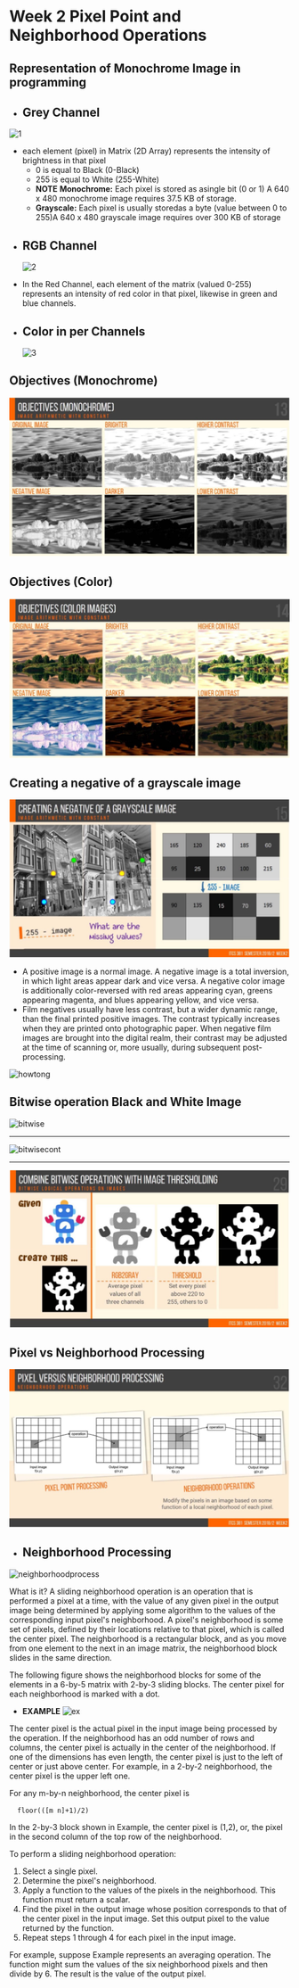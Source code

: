 # Week 2 Pixel Point and Neighborhood Operations

## Representation of Monochrome Image in programming
  - ## Grey Channel
   ![1](https://www.spacetelescope.org/static/projects/img/imgproc_fig2.jpg)
  * each element (pixel) in Matrix (2D Array) represents the intensity of brightness in that pixel 
    * 0 is equal to Black (0-Black)
    * 255 is equal to White (255-White)
    *  **NOTE** **Monochrome:** Each pixel is stored as asingle bit (0 or 1) A 640 x 480 monochrome image requires 37.5 KB of storage.
    *  **Grayscale:** Each pixel is usually storedas a byte (value between 0
to 255)A 640 x 480 grayscale image requires over 300 KB of storage

  - ## RGB Channel 
    ![2](https://www.researchgate.net/profile/Dennis_Wee_Neo/publication/260038465/figure/fig1/AS:297304901865489@1447894420867/Results-of-image-processing-by-MATLAB-a-RGB-matrix-for-original-image-b-simu-lated.png)
  * In the Red Channel, each element of the matrix (valued 0-255) represents an intensity of red color in that pixel, likewise in green and blue channels.
  - ## Color in per Channels
    ![3](https://slideplayer.com/slide/9806828/32/images/43/Comparison+RGB+CMY+CMYK+YIQ+HSV+HSL.jpg)
## Objectives (Monochrome)
  ![mono](https://raw.githubusercontent.com/SunatP/ITCS381_Multimedia/master/img/monochrome.jpg)
## Objectives (Color)  
  ![color](https://raw.githubusercontent.com/SunatP/ITCS381_Multimedia/master/img/color.jpg)
## Creating a negative of a grayscale image
  ![neg](https://raw.githubusercontent.com/SunatP/ITCS381_Multimedia/master/img/negative.jpg)
  - A positive image is a normal image. A negative image is a total inversion, in which light areas appear dark and vice versa. A negative color image is additionally color-reversed with red areas appearing cyan, greens appearing magenta, and blues appearing yellow, and vice versa.
  - Film negatives usually have less contrast, but a wider dynamic range, than the final printed positive images. The contrast typically increases when they are printed onto photographic paper. When negative film images are brought into the digital realm, their contrast may be adjusted at the time of scanning or, more usually, during subsequent post-processing. 

  ![howtong](https://upload.wikimedia.org/wikipedia/commons/b/b3/Photographic_processing.jpg)

## Bitwise operation Black and White Image
![bitwise](http://wiki.lofarolabs.com/images/0/09/Bitwise.jpg)
***
 
 ![bitwisecont](http://2.bp.blogspot.com/-8VMKL0rc9lI/UsuRPuajCqI/AAAAAAAABUc/tXJmVxi_g3Y/s1600/bitwiseOperators.JPG)
***
 
 ![bitwise2](https://raw.githubusercontent.com/SunatP/ITCS381_Multimedia/master/img/bitwise.jpg)

## Pixel vs Neighborhood Processing
 ![imgprocess](https://raw.githubusercontent.com/SunatP/ITCS381_Multimedia/master/img/imgprocess.jpg)
  - ## Neighborhood Processing 
  ![neighborhoodprocess](http://what-when-how.com/wp-content/uploads/2012/07/tmp26dc134_thumb.png)
 
  What is it? A sliding neighborhood operation is an operation that is performed a pixel at a time, with the value of any given pixel in the output image being determined by applying some algorithm to the values of the corresponding input pixel's neighborhood. A pixel's neighborhood is some set of pixels, defined by their locations relative to that pixel, which is called the center pixel. The neighborhood is a rectangular block, and as you move from one element to the next in an image matrix, the neighborhood block slides in the same direction. 
  
  The following figure shows the neighborhood blocks for some of the elements in a 6-by-5 matrix with 2-by-3 sliding blocks. The center pixel for each neighborhood is marked with a dot.
   
  - **EXAMPLE**
    ![ex](https://edoras.sdsu.edu/doc/matlab/toolbox/images/blocka.gif)

The center pixel is the actual pixel in the input image being processed by the operation. If the neighborhood has an odd number of rows and columns, the center pixel is actually in the center of the neighborhood. If one of the dimensions has even length, the center pixel is just to the left of center or just above center. For example, in a 2-by-2 neighborhood, the center pixel is the upper left one.

For any m-by-n neighborhood, the center pixel is
```
  floor(([m n]+1)/2) 
```   

In the 2-by-3 block shown in Example, the center pixel is (1,2), or, the pixel in the second column of the top row of the neighborhood.

To perform a sliding neighborhood operation:

   1. Select a single pixel.
   2. Determine the pixel's neighborhood.
   3. Apply a function to the values of the pixels in the neighborhood. This function must return a scalar.
   4. Find the pixel in the output image whose position corresponds to that of the center pixel in the input image. Set this output pixel to the value returned by the function.
   5. Repeat steps 1 through 4 for each pixel in the input image.

For example, suppose Example represents an averaging operation. The function might sum the values of the six neighborhood pixels and then divide by 6. The result is the value of the output pixel.

